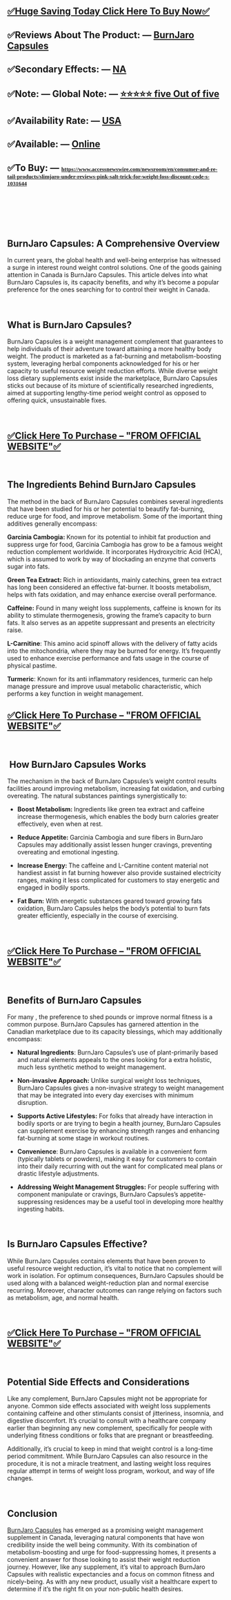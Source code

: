<h2><a href="https://www.accessnewswire.com/newsroom/en/consumer-and-retail-products/slimjaro-under-reviews-pink-salt-trick-for-weight-loss-discount-code-s-1031644">✅Huge Saving Today Click Here To Buy Now✅</a></h2>
<h2>✅Reviews About The Product: &mdash; <a href="https://www.accessnewswire.com/newsroom/en/consumer-and-retail-products/slimjaro-under-reviews-pink-salt-trick-for-weight-loss-discount-code-s-1031644">BurnJaro Capsules</a></h2>
<h2>✅Secondary Effects: &mdash; <a href="https://www.accessnewswire.com/newsroom/en/consumer-and-retail-products/slimjaro-under-reviews-pink-salt-trick-for-weight-loss-discount-code-s-1031644">NA</a></h2>
<h2>✅Note: &mdash; Global Note: &mdash; <a href="https://www.accessnewswire.com/newsroom/en/consumer-and-retail-products/slimjaro-under-reviews-pink-salt-trick-for-weight-loss-discount-code-s-1031644">⭐⭐⭐⭐⭐ five Out of five</a></h2>
<h2>✅Availability Rate: &mdash; <a href="https://www.accessnewswire.com/newsroom/en/consumer-and-retail-products/slimjaro-under-reviews-pink-salt-trick-for-weight-loss-discount-code-s-1031644">USA</a></h2>
<h2>✅Available: &mdash; <a href="https://www.accessnewswire.com/newsroom/en/consumer-and-retail-products/slimjaro-under-reviews-pink-salt-trick-for-weight-loss-discount-code-s-1031644">Online</a></h2>
<h2>✅To Buy: &mdash; <span style="color: #000000;"><span style="font-family: 'Gentium Basic';"><span style="font-size: small;"><span lang="en-US"><strong> <a href="https://www.accessnewswire.com/newsroom/en/consumer-and-retail-products/slimjaro-under-reviews-pink-salt-trick-for-weight-loss-discount-code-s-1031644">https://www.accessnewswire.com/newsroom/en/consumer-and-retail-products/slimjaro-under-reviews-pink-salt-trick-for-weight-loss-discount-code-s-1031644</a></strong></span></span></span></span></h2>
<h2>&nbsp;</h2>
<p>&nbsp;</p>
<h2><strong>BurnJaro Capsules: A Comprehensive Overview</strong></h2>
<p>In current years, the global health and well-being enterprise has witnessed a surge in interest round weight control solutions. One of the goods gaining attention in Canada is BurnJaro Capsules. This article delves into what BurnJaro Capsules is, its capacity benefits, and why it&rsquo;s become a popular preference for the ones searching for to control their weight in Canada.</p>
<p>&nbsp;</p>
<h2><strong>What is BurnJaro Capsules?</strong></h2>
<p>BurnJaro Capsules is a weight management complement that guarantees to help individuals of their adventure toward attaining a more healthy body weight. The product is marketed as a fat-burning and metabolism-boosting system, leveraging herbal components acknowledged for his or her capacity to useful resource weight reduction efforts. While diverse weight loss dietary supplements exist inside the marketplace, BurnJaro Capsules sticks out because of its mixture of scientifically researched ingredients, aimed at supporting lengthy-time period weight control as opposed to offering quick, unsustainable fixes.&nbsp;</p>
<p>&nbsp;</p>
<h2><a href="https://www.accessnewswire.com/newsroom/en/consumer-and-retail-products/slimjaro-under-reviews-pink-salt-trick-for-weight-loss-discount-code-s-1031644">✅<strong>Click Here To Purchase &ndash; "FROM OFFICIAL WEBSITE"✅</strong></a></h2>
<p>&nbsp;</p>
<h2><strong>The Ingredients Behind BurnJaro Capsules</strong></h2>
<p>The method in the back of BurnJaro Capsules combines several ingredients that have been studied for his or her potential to beautify fat-burning, reduce urge for food, and improve metabolism. Some of the important thing additives generally encompass:</p>
<p><strong>Garcinia Cambogia: </strong>Known for its potential to inhibit fat production and suppress urge for food, Garcinia Cambogia has grow to be a famous weight reduction complement worldwide. It incorporates Hydroxycitric Acid (HCA), which is assumed to work by way of blockading an enzyme that converts sugar into fats.</p>
<p><strong>Green Tea Extract: </strong>Rich in antioxidants, mainly catechins, green tea extract has long been considered an effective fat-burner. It boosts metabolism, helps with fats oxidation, and may enhance exercise overall performance.</p>
<p><strong>Caffeine:</strong> Found in many weight loss supplements, caffeine is known for its ability to stimulate thermogenesis, growing the frame&rsquo;s capacity to burn fats. It also serves as an appetite suppressant and presents an electricity raise.</p>
<p><strong>L-Carnitine</strong>: This amino acid spinoff allows with the delivery of fatty acids into the mitochondria, where they may be burned for energy. It&rsquo;s frequently used to enhance exercise performance and fats usage in the course of physical pastime.</p>
<p><strong>Turmeric</strong>: Known for its anti inflammatory residences, turmeric can help manage pressure and improve usual metabolic characteristic, which performs a key function in weight management.</p>
<h2><a href="https://www.accessnewswire.com/newsroom/en/consumer-and-retail-products/slimjaro-under-reviews-pink-salt-trick-for-weight-loss-discount-code-s-1031644">✅<strong>Click Here To Purchase &ndash; "FROM OFFICIAL WEBSITE"✅</strong></a></h2>
<p>&nbsp;</p>
<h2>&nbsp;<strong>How BurnJaro Capsules Works</strong></h2>
<p>The mechanism in the back of BurnJaro Capsules&rsquo;s weight control results facilities around improving metabolism, increasing fat oxidation, and curbing overeating. The natural substances paintings synergistically to:</p>
<ul>
<li>
<p><strong>Boost Metabolism: </strong>Ingredients like green tea extract and caffeine increase thermogenesis, which enables the body burn calories greater effectively, even when at rest.</p>
</li>
</ul>
<ul>
<li>
<p><strong>Reduce Appetite: </strong>Garcinia Cambogia and sure fibers in BurnJaro Capsules may additionally assist lessen hunger cravings, preventing overeating and emotional ingesting.</p>
</li>
</ul>
<ul>
<li>
<p><strong>Increase Energy: </strong>The caffeine and L-Carnitine content material not handiest assist in fat burning however also provide sustained electricity ranges, making it less complicated for customers to stay energetic and engaged in bodily sports.</p>
</li>
</ul>
<ul>
<li>
<p><strong>Fat Burn:</strong> With energetic substances geared toward growing fats oxidation, BurnJaro Capsules helps the body&rsquo;s potential to burn fats greater efficiently, especially in the course of exercising.</p>
</li>
</ul>
<p>&nbsp;</p>
<h2><a href="https://www.accessnewswire.com/newsroom/en/consumer-and-retail-products/slimjaro-under-reviews-pink-salt-trick-for-weight-loss-discount-code-s-1031644">✅<strong>Click Here To Purchase &ndash; "FROM OFFICIAL WEBSITE"✅</strong></a></h2>
<p>&nbsp;</p>
<h2><strong>Benefits of BurnJaro Capsules&nbsp;</strong></h2>
<p>For many , the preference to shed pounds or improve normal fitness is a common purpose. BurnJaro Capsules has garnered attention in the Canadian marketplace due to its capacity blessings, which may additionally encompass:</p>
<ul>
<li>
<p><strong>Natural Ingredients</strong>: BurnJaro Capsules&rsquo;s use of plant-primarily based and natural elements appeals to the ones looking for a extra holistic, much less synthetic method to weight management.</p>
</li>
</ul>
<ul>
<li>
<p><strong>Non-invasive Approach:</strong> Unlike surgical weight loss techniques, BurnJaro Capsules gives a non-invasive strategy to weight management that may be integrated into every day exercises with minimum disruption.</p>
</li>
</ul>
<ul>
<li>
<p><strong>Supports Active Lifestyles:</strong> For folks that already have interaction in bodily sports or are trying to begin a health journey, BurnJaro Capsules can supplement exercise by enhancing strength ranges and enhancing fat-burning at some stage in workout routines.</p>
</li>
</ul>
<ul>
<li>
<p><strong>Convenience</strong>: BurnJaro Capsules is available in a convenient form (typically tablets or powders), making it easy for customers to contain into their daily recurring with out the want for complicated meal plans or drastic lifestyle adjustments.</p>
</li>
</ul>
<ul>
<li>
<p><strong>Addressing Weight Management Struggles:</strong> For people suffering with component manipulate or cravings, BurnJaro Capsules&rsquo;s appetite-suppressing residences may be a useful tool in developing more healthy ingesting habits.</p>
</li>
</ul>
<p>&nbsp;</p>
<h2><strong>Is BurnJaro Capsules Effective?</strong></h2>
<p>While BurnJaro Capsules contains elements that have been proven to useful resource weight reduction, it&rsquo;s vital to notice that no complement will work in isolation. For optimum consequences, BurnJaro Capsules should be used along with a balanced weight-reduction plan and normal exercise recurring. Moreover, character outcomes can range relying on factors such as metabolism, age, and normal health.&nbsp;</p>
<p>&nbsp;</p>
<h2><a href="https://www.accessnewswire.com/newsroom/en/consumer-and-retail-products/slimjaro-under-reviews-pink-salt-trick-for-weight-loss-discount-code-s-1031644">✅<strong>Click Here To Purchase &ndash; "FROM OFFICIAL WEBSITE"✅</strong></a></h2>
<p>&nbsp;</p>
<h2><strong>Potential Side Effects and Considerations</strong></h2>
<p>Like any complement, BurnJaro Capsules might not be appropriate for anyone. Common side effects associated with weight loss supplements containing caffeine and other stimulants consist of jitteriness, insomnia, and digestive discomfort. It&rsquo;s crucial to consult with a healthcare company earlier than beginning any new complement, specifically for people with underlying fitness conditions or folks that are pregnant or breastfeeding.</p>
<p>Additionally, it&rsquo;s crucial to keep in mind that weight control is a long-time period commitment. While BurnJaro Capsules can also resource in the procedure, it is not a miracle treatment, and lasting weight loss requires regular attempt in terms of weight loss program, workout, and way of life changes.</p>
<p>&nbsp;</p>
<h2><strong>Conclusion</strong></h2>
<p><a href="https://www.accessnewswire.com/newsroom/en/consumer-and-retail-products/slimjaro-under-reviews-pink-salt-trick-for-weight-loss-discount-code-s-1031644">BurnJaro Capsules</a> has emerged as a promising weight management supplement in Canada, leveraging natural components that have won credibility inside the well being community. With its combination of metabolism-boosting and urge for food-suppressing homes, it presents a convenient answer for those looking to assist their weight reduction journey. However, like any supplement, it&rsquo;s vital to approach BurnJaro Capsules with realistic expectancies and a focus on common fitness and nicely-being. As with any new product, usually visit a healthcare expert to determine if it&rsquo;s the right fit on your non-public health desires.</p>
